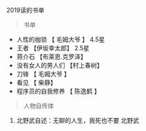 2019读的书单
>  书单
* 人性的枷锁  【 毛姆大爷 】 4.5星
* 王者    【伊坂幸太郎】 2.5星
* 蒋介石    【布莱恩.克罗泽】
* 没有女人的男人们 【村上春树】
* 刀锋           【 毛姆大爷 】
* 看见          【 柴静】
* 程序员的自我修养    【 陈逸鹤 】
 > 人物自传体

  1.  北野武自述：无聊的人生，我死也不要             北野武
 


